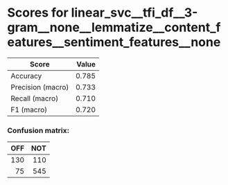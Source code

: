 # Scores for linear_svc__tfi_df__3-gram__none__lemmatize__content_features__sentiment_features__none
|      Score      |Value|
|-----------------|----:|
|Accuracy         |0.785|
|Precision (macro)|0.733|
|Recall (macro)   |0.710|
|F1 (macro)       |0.720|

### Confusion matrix:
|OFF|NOT|
|--:|--:|
|130|110|
| 75|545|
